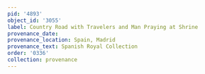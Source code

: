 ```yaml
---
pid: '4893'
object_id: '3055'
label: Country Road with Travelers and Man Praying at Shrine
provenance_date:
provenance_location: Spain, Madrid
provenance_text: Spanish Royal Collection
order: '0336'
collection: provenance
---
```

